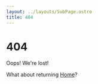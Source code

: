 ```yaml
---
layout: ../layouts/SubPage.astro
title: 404
---
```


# 404

Oops! We're lost!

What about returning [Home](/)?
